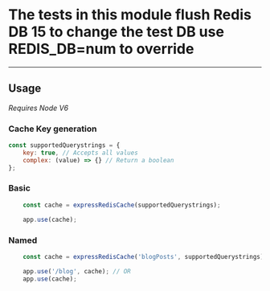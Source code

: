 # The tests in this module flush Redis DB 15 to change the test DB use REDIS_DB=num to override
_____

## Usage

*Requires Node V6*

### Cache Key generation

```js
const supportedQuerystrings = {
    key: true, // Accepts all values
    complex: (value) => {} // Return a boolean
};
```

### Basic

```js
    const cache = expressRedisCache(supportedQuerystrings);

    app.use(cache);
```

### Named

```js
    const cache = expressRedisCache('blogPosts', supportedQuerystrings);

    app.use('/blog', cache); // OR
    app.use(cache);
```
